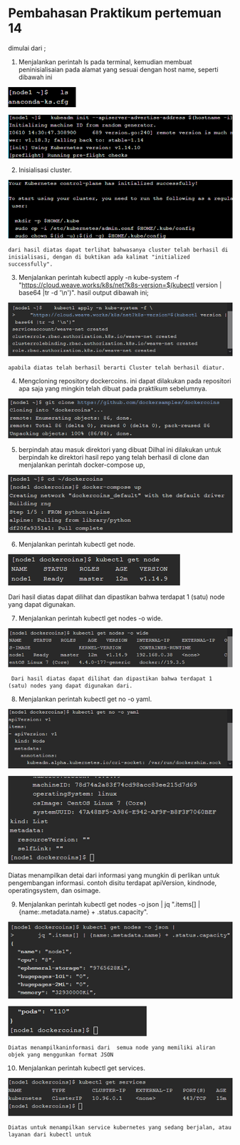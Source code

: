 # Pembahasan Praktikum pertemuan 14

dimulai dari ;

1. Menjalankan perintah ls pada terminal, kemudian  membuat peninisialisaian pada alamat yang sesuai dengan host name, seperti dibawah ini

![hasil](https://github.com/Bagas033/tekn-cloud-computing/blob/master/minggu-14/1.png)

![hasil](https://github.com/Bagas033/tekn-cloud-computing/blob/master/minggu-14/1.1.png)

2. Inisialisasi cluster.

![hasil](https://github.com/Bagas033/tekn-cloud-computing/blob/master/minggu-14/2.png)

    dari hasil diatas dapat terlihat bahwasanya cluster telah berhasil di inisialisasi, dengan di buktikan ada kalimat "initialized successfully".

3. Menjalankan perintah kubectl apply -n kube-system -f
    "https://cloud.weave.works/k8s/net?k8s-version=$(kubectl version | base64 |tr -d '\n')". hasil output dibawah ini;

![hasil](https://github.com/Bagas033/tekn-cloud-computing/blob/master/minggu-14/3.png)

    apabila diatas telah berhasil berarti Cluster telah berhasil diatur.

4. Mengcloning repository dockercoins.
    ini dapat dilakukan pada repositori apa saja yang mingkin telah dibuat pada praktikum sebelumnya. 

![hasil](https://github.com/Bagas033/tekn-cloud-computing/blob/master/minggu-14/4.png)

5. berpindah atau masuk direktori yang dibuat
    Dilhal ini dilakukan untuk berpindah ke direktori hasil repo yang telah berhasil di clone dan menjalankan perintah docker-compose up, 

![hasil](https://github.com/Bagas033/tekn-cloud-computing/blob/master/minggu-14/5.png)

6. Menjalankan perintah kubectl get node.
    
![hasil](https://github.com/Bagas033/tekn-cloud-computing/blob/master/minggu-14/6.png)

   Dari hasil diatas dapat dilihat dan dipastikan bahwa terdapat 1 (satu) node yang dapat digunakan.

7. Menjalankan perintah kubectl get nodes -o wide.

![hasil](https://github.com/Bagas033/tekn-cloud-computing/blob/master/minggu-14/7.png)

     Dari hasil diatas dapat dilihat dan dipastikan bahwa terdapat 1 (satu) nodes yang dapat digunakan dari.

8. Menjalankan perintah kubectl get no -o yaml.

![hasil](https://github.com/Bagas033/tekn-cloud-computing/blob/master/minggu-14/8.png)

![hasil](https://github.com/Bagas033/tekn-cloud-computing/blob/master/minggu-14/9.png)

  Diatas menampilkan detai dari informasi yang mungkin di perlikan untuk pengembangan informasi. contoh disitu terdapat apiVersion, kindnode, operatingsystem, dan osimage.  

9. Menjalankan perintah kubectl get nodes -o json | jq ".items[] | {name:.metadata.name} + .status.capacity".

![hasil](https://github.com/Bagas033/tekn-cloud-computing/blob/master/minggu-14/10.png)

![hasil](https://github.com/Bagas033/tekn-cloud-computing/blob/master/minggu-14/11.png)

    Diatas menampilkaninformasi dari  semua node yang memiliki aliran objek yang menggunkan format JSON

10. Menjalankan perintah kubectl get services. 

![hasil](https://github.com/Bagas033/tekn-cloud-computing/blob/master/minggu-14/12.png)

    Diatas untuk menampilkan service kubernetes yang sedang berjalan, atau layanan dari kubectl untuk 